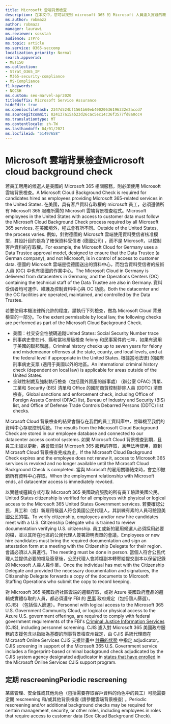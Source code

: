 ```yaml
---
title: Microsoft 雲端背景檢查
description: 在本文中，您可以找到 microsoft 365 的 Microsoft 人員濾入實踐的概述。
ms.author: robmazz
author: robmazz
manager: laurawi
ms.reviewer: sosstah
audience: ITPro
ms.topic: article
ms.service: O365-seccomp
localization_priority: Normal
search.appverid:
- MET150
ms.collection:
- Strat_O365_IP
- M365-security-compliance
- MS-Compliance
f1.keywords:
- NOCSH
ms.custom: seo-marvel-apr2020
titleSuffix: Microsoft Service Assurance
hideEdit: true
ms.openlocfilehash: 2347d524bf1561b60eb40020636196332e2accd7
ms.sourcegitcommit: 024137a15ab23d26cac5ec14c36f3577fd8a0cc4
ms.translationtype: MT
ms.contentlocale: zh-TW
ms.lasthandoff: 04/01/2021
ms.locfileid: "51497658"
---
```

# <a name="microsoft-cloud-background-check"></a><span data-ttu-id="0aa9e-103">Microsoft 雲端背景檢查</span><span class="sxs-lookup"><span data-stu-id="0aa9e-103">Microsoft cloud background check</span></span>

<span data-ttu-id="0aa9e-104">若員工聘用的候選人是美國的 Microsoft 365 相關服務，則必須使用 Microsoft 雲端背景檢查。</span><span class="sxs-lookup"><span data-stu-id="0aa9e-104">A Microsoft Cloud Background Check is required for candidates hired as employees providing Microsoft 365-related services in the United States.</span></span> <span data-ttu-id="0aa9e-105">在美國，具有客戶資料存取權的 microsoft 員工，必須遵循所有 Microsoft 365 服務所需的 Microsoft 雲端背景檢查程式。</span><span class="sxs-lookup"><span data-stu-id="0aa9e-105">Microsoft employees in the United States with access to customer data must follow the Microsoft Cloud Background Check process required by all Microsoft 365 services.</span></span> <span data-ttu-id="0aa9e-106">在美國境外，程式會有所不同。</span><span class="sxs-lookup"><span data-stu-id="0aa9e-106">Outside of the United States, the process varies.</span></span> <span data-ttu-id="0aa9e-107">例如，針對德國的 Microsoft 雲端使用資料受信者核准模型，其設計目的是為了確保資料受信者 (德國公司) ，而不是 Microsoft，以控制客戶資料的存取權。</span><span class="sxs-lookup"><span data-stu-id="0aa9e-107">For example, the Microsoft Cloud for Germany uses a Data Trustee approval model, designed to ensure that the Data Trustee (a German company), and not Microsoft, is in control of access to customer data.</span></span> <span data-ttu-id="0aa9e-108">德國的 Microsoft 雲端是從德國送出的資料中心，而包含資料受信者的技術人員 (OC) 中也有德國的作業中心。</span><span class="sxs-lookup"><span data-stu-id="0aa9e-108">The Microsoft Cloud in Germany is delivered from datacenters in Germany, and the Operations Centers (OC) containing the technical staff of the Data Trustee are also in Germany.</span></span> <span data-ttu-id="0aa9e-109">資料受信者均可運作、維護及控制資料中心與 OC 功能。</span><span class="sxs-lookup"><span data-stu-id="0aa9e-109">Both the datacenter and the OC facilities are operated, maintained, and controlled by the Data Trustee.</span></span>

<span data-ttu-id="0aa9e-110">若要使用本機法律所允許的程度，請執行下列檢查，做為 Microsoft Cloud 背景檢查的一部分。</span><span class="sxs-lookup"><span data-stu-id="0aa9e-110">To the extent permissible by local law, the following checks are performed as part of the Microsoft Cloud Background Check.</span></span>

- <span data-ttu-id="0aa9e-111">美國：社交安全性號碼追蹤</span><span class="sxs-lookup"><span data-stu-id="0aa9e-111">United States: Social Security Number trace</span></span>
- <span data-ttu-id="0aa9e-112">刑事病史會在州、縣和當地層級檢查 felony 和民事案件的七年，如果有適用于美國的聯邦階層。</span><span class="sxs-lookup"><span data-stu-id="0aa9e-112">Criminal history checks up to seven years for felony and misdemeanor offenses at the state, county, and local levels, and at the federal level if appropriate in the United States.</span></span> <span data-ttu-id="0aa9e-113">根據當地法律) 的國際刑事病史支票 (適用于美國以外的地區。</span><span class="sxs-lookup"><span data-stu-id="0aa9e-113">An international criminal history check (dependent on local law) is applicable for areas outside of the United States.</span></span>
- <span data-ttu-id="0aa9e-114">全球性制裁及強制執行檢查（包括國外資產的辦事處） (辦公室 OFAC) 清單、工業和 Security (BIS) 清單和 Office 的國防商貿控制排除人員 (DDTC) 清單檢查。</span><span class="sxs-lookup"><span data-stu-id="0aa9e-114">Global sanctions and enforcement check, including Office of Foreign Assets Control (OFAC) list, Bureau of Industry and Security (BIS) list, and Office of Defense Trade Controls Debarred Persons (DDTC) list checks.</span></span>

<span data-ttu-id="0aa9e-115">Microsoft Cloud 背景檢查的結果會儲存在我們的員工資料庫中，並聯機至我們的資料中心存取控制系統。</span><span class="sxs-lookup"><span data-stu-id="0aa9e-115">The results from the Microsoft Cloud Background Check are stored in our employee database and connected to our datacenter access control systems.</span></span> <span data-ttu-id="0aa9e-116">如果 Microsoft Cloud 背景檢查到期，且員工未加以更新，將會取消對 Microsoft 365 服務的存取，且無法再使用，直到 Microsoft Cloud 背景檢查完成為止。</span><span class="sxs-lookup"><span data-stu-id="0aa9e-116">If the Microsoft Cloud Background Check expires and the employee does not renew it, access to Microsoft 365 services is revoked and no longer available until the Microsoft Cloud Background Check is completed.</span></span> <span data-ttu-id="0aa9e-117">當與 Microsoft 的雇用關聯結束時，會立即撤銷所有資料中心存取。</span><span class="sxs-lookup"><span data-stu-id="0aa9e-117">When the employment relationship with Microsoft ends, all datacenter access is immediately revoked.</span></span>

<span data-ttu-id="0aa9e-118">以實體或邏輯方式存取 Microsoft 365 美國政府服務的所有員工驗證美國公民。</span><span class="sxs-lookup"><span data-stu-id="0aa9e-118">United States citizenship is verified for all employees with physical or logical access to the Microsoft 365 United States Government services.</span></span> <span data-ttu-id="0aa9e-119">若要確認公民，員工和（或）新雇用候選人符合美國公民代理人，其訓練有素的人員可驗證美國公民的檔。</span><span class="sxs-lookup"><span data-stu-id="0aa9e-119">To verify citizenship, employees and/or new hire candidates meet with a U.S. Citizenship Delegate who is trained to review documentation verifying U.S. citizenship.</span></span> <span data-ttu-id="0aa9e-120">員工或新的雇用候選人必須採用必要的檔，並以其所在地區的公民代理人簽署證明表單的會議。</span><span class="sxs-lookup"><span data-stu-id="0aa9e-120">Employees or new hire candidates must bring the required documentation and sign an attestation form at a meeting with the Citizenship Delegate for their region.</span></span> <span data-ttu-id="0aa9e-121">會議必須以人員進行。</span><span class="sxs-lookup"><span data-stu-id="0aa9e-121">The meeting must be done in person.</span></span> <span data-ttu-id="0aa9e-122">當個人符合公民代理人並提供必要的檔及簽章後，公民代理人會將檔副本轉寄給提交副本以保留記錄的 Microsoft 人員人員作業。</span><span class="sxs-lookup"><span data-stu-id="0aa9e-122">Once the individual has met with the Citizenship Delegate and provided the necessary documentation and signatures, the Citizenship Delegate forwards a copy of the documents to Microsoft Staffing Operations who submit the copy to record keeping.</span></span>

<span data-ttu-id="0aa9e-123">對 Microsoft 365 美國政府社區雲端的邏輯存取，或對 Azure 美國政府產品的邏輯或實體存取的人員，都必須遵守 FBI 的 [民事](https://www.fbi.gov/services/cjis) 政府規定（包括個人篩選）。 (CJIS) （包括個人篩選）。</span><span class="sxs-lookup"><span data-stu-id="0aa9e-123">Personnel with logical access to the Microsoft 365 U.S. Government Community Cloud, or logical or physical access to the Azure U.S. government offerings, are required to comply with federal government requirements of the FBI's [Criminal Justice Information Services](https://www.fbi.gov/services/cjis) (CJIS), including personnel screening.</span></span> <span data-ttu-id="0aa9e-124">CJIS 濾入對 Microsoft 365 美國政府服務的支援包含以指紋為基礎的刑事背景檢查州裁定，由 CJIS 系統代理商在 Microsoft Online Services CJIS 支援計畫中 [註冊的狀態](https://blogs.office.com/2013/10/23/california-and-microsoft-sign-cjis-security-policy-agreement/) 中指定 adjudicator。</span><span class="sxs-lookup"><span data-stu-id="0aa9e-124">CJIS screening in support of the Microsoft 365 U.S. Government service includes a fingerprint-based criminal background check adjudicated by the CJIS system agency designated adjudicator in [states that have enrolled](https://blogs.office.com/2013/10/23/california-and-microsoft-sign-cjis-security-policy-agreement/) in the Microsoft Online Services CJIS support program.</span></span>

## <a name="periodic-rescreening"></a><span data-ttu-id="0aa9e-125">定期 rescreening</span><span class="sxs-lookup"><span data-stu-id="0aa9e-125">Periodic rescreening</span></span>

<span data-ttu-id="0aa9e-126">某些管理、安全性或其他角色（包括需要存取客戶資料的角色中的員工）可能需要定期 rescreening 和/或其他背景檢查 (請參閱雲端背景檢查) 。</span><span class="sxs-lookup"><span data-stu-id="0aa9e-126">Periodic rescreening and/or additional background checks may be required for certain management, security, or other roles, including employees in roles that require access to customer data (See Cloud Background Check).</span></span>